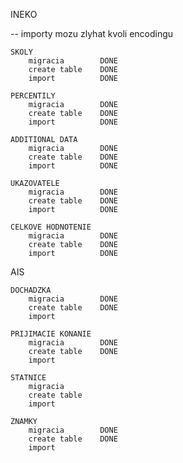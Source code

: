 INEKO

-- importy mozu zlyhat kvoli encodingu

	SKOLY
		migracia		DONE
		create table 	DONE
		import 			DONE

	PERCENTILY
		migracia   		DONE
		create table 	DONE
 		import			DONE

 	ADDITIONAL DATA
 		migracia		DONE
		create table    DONE
		import 			DONE

 	UKAZOVATELE
 	 	migracia   		DONE
		create table 	DONE
		import 			DONE

 	CELKOVE HODNOTENIE
 		migracia		DONE
		create table 	DONE
		import 			DONE

AIS
	
	DOCHADZKA
 		migracia		DONE	
		create table 	DONE
		import 

	PRIJIMACIE KONANIE	
 		migracia		DONE
		create table 	DONE
		import 
		
	STATNICE
 		migracia		
		create table 	
		import 
		
	ZNAMKY
 		migracia		DONE
		create table 	DONE
		import 